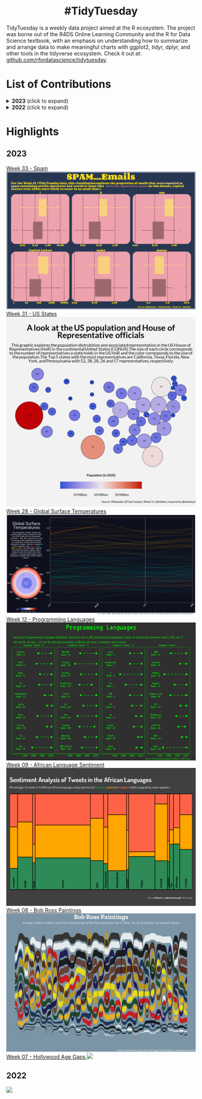 <h1 align="center">
#TidyTuesday
</h1>
TidyTuesday is a weekly data project aimed at the R ecosystem. The project was borne out of the R4DS Online Learning Community and the R for Data Science textbook, with an emphasis on understanding how to summarize and arrange data to make meaningful charts with ggplot2, tidyr, dplyr, and other tools in the tidyverse ecosystem. Check it out at: <a href="https://github.com/rfordatascience/tidytuesday/blob/master/README.md"> github.com/rfordatascience/tidytuesday</a>. <br>

# List of Contributions

<details>
  <summary><b>2023</b> (click to expand)</summary>
  
<!-- toc -->
* 2023/51 [Holiday Episodes](https://github.com/hdailey/TidyTuesday/tree/main/2023/2023-12-19_HolidayEpisodes)
* 2023/50 [Holiday Movies](https://github.com/hdailey/TidyTuesday/tree/main/2023/2023-12-12_HolidayMovies)
* 2023/49 [Life Expectancy](https://github.com/hdailey/TidyTuesday/tree/main/2023/2023-12-05_LifeExpectancy)
* 2023/48 [Doctor Who](https://github.com/hdailey/TidyTuesday/tree/main/2023/2023-11-28_DoctorWho)
* 2023/47 [R-Ladies](https://github.com/hdailey/TidyTuesday/tree/main/2023/2023-11-21_R-Ladies)
* 2023/46 [Diwali](https://github.com/hdailey/TidyTuesday/tree/main/2023/2023-11-14_Diwali)
* 2023/45 [US House Representatives](https://github.com/hdailey/TidyTuesday/tree/main/2023/2023-11-07_USHouse)
* 2023/44 [Horror Articles](https://github.com/hdailey/TidyTuesday/tree/main/2023/2023-10-31_HorrorArticles)
* 2023/43 [Patient Risk](https://github.com/hdailey/TidyTuesday/tree/main/2023/2023-10-24_PatientRiskProfiles)
* 2023/42 [Taylor Swift](https://github.com/hdailey/TidyTuesday/tree/main/2023/2023-10-17_TaylorSwift)
* 2023/41 [US Haunted Places](https://github.com/hdailey/TidyTuesday/tree/main/2023/2023-10-10_HauntedPlaces)
* 2023/40 [US Grants](https://github.com/hdailey/TidyTuesday/tree/main/2023/2023-10-03_USGrants)
* 2023/39 [Roy Kent F**k Count](https://github.com/hdailey/TidyTuesday/tree/main/2023/2023-09-26_RoyKent)
* 2023/38 [CRAN Package Authors](https://github.com/hdailey/TidyTuesday/tree/main/2023/2023-09-19_CRAN)
* 2023/37 [Global Human Day](https://github.com/hdailey/TidyTuesday/tree/main/2023/2023-09-12_GlobalHumanDay)
* 2023/36 [Unions](https://github.com/hdailey/TidyTuesday/tree/main/2023/2023-09-05_Unions)
* 2023/35 [Fair Use](https://github.com/hdailey/TidyTuesday/tree/main/2023/2023-08-29_FairUse)
* 2023/34 [Refugees](https://github.com/hdailey/TidyTuesday/tree/main/2023/2023-08-22_Refugees)
* 2023/33 [Email Spam](https://github.com/hdailey/TidyTuesday/tree/main/2023/2023-08-15_Spam)
* 2023/31 [US States](https://github.com/hdailey/TidyTuesday/tree/main/2023/2023-08-01_USStates)
* 2023/30 [Scurvy](https://github.com/hdailey/TidyTuesday/tree/main/2023/2023-07-25_Scurvy)
* 2023/29 [GPT Detection](https://github.com/hdailey/TidyTuesday/tree/main/2023/2023-07-18_GPTDetection)
* 2023/28 [Global Surface Temperatures](https://github.com/hdailey/TidyTuesday/tree/main/2023/2023-07-11_GlobalSurfaceTemperatures)
* 2023/27 [Historical Markers](https://github.com/hdailey/TidyTuesday/tree/main/2023/2023-07-04_HistoricalMarkers)
* 2023/26 [US Populated Places](https://github.com/hdailey/TidyTuesday/tree/main/2023/2023-06-27_USPopulatedPlaces)
* 2023/25 [UFO Sightings Redux](https://github.com/hdailey/TidyTuesday/tree/main/2023/2023-06-20_UFO)
* 2023/24 [SAFI Survey Data](https://github.com/hdailey/TidyTuesday/tree/main/2023/2023-06-13_SAFI)
* 2023/23 [Energy Data](https://github.com/hdailey/TidyTuesday/tree/main/2023/2023-06-06_Energy)
* 2023/22 [Verified Oldest People](https://github.com/hdailey/TidyTuesday/tree/main/2023/2023-05-30_OldestPeople)
* 2023/21 [Central Park Squirrels](https://github.com/hdailey/TidyTuesday/tree/main/2023/2023-05-23_Squirrels)
* 2023/20 [Tornados](https://github.com/hdailey/TidyTuesday/tree/main/2023/2023-05-16_Tornados)
* 2023/19 [Childcare Prices](https://github.com/hdailey/TidyTuesday/tree/main/2023/2023-05-09_ChildcareCosts)
* 2023/18 [The Portal Project](https://github.com/hdailey/TidyTuesday/tree/main/2023/2023-05-02_PortalProject)
* 2023/17 [London Marathon](https://github.com/hdailey/TidyTuesday/tree/main/2023/2023-04-25_LondonMarathon)
* 2023/16 [Neolithic Founder Crops](https://github.com/hdailey/TidyTuesday/tree/main/2023/2023-04-18_NeolithicFounderCrops)
* 2023/15 [US Egg Production](https://github.com/hdailey/TidyTuesday/tree/main/2023/2023-04-11_USEggProduction)
* 2023/14 [Premier League Match Data](https://github.com/hdailey/TidyTuesday/tree/main/2023/2023-04-04_PremierLeague)
* 2023/13 [Time Zones](https://github.com/hdailey/TidyTuesday/tree/main/2023/2023-03-28_TimeZones)
* 2023/12 [Programming Languages](https://github.com/hdailey/TidyTuesday/tree/main/2023/2023-03-21_ProgrammingLanguages)
* 2023/11 [European Drug Development](https://github.com/hdailey/TidyTuesday/tree/main/2023/2023-03-14_EUDrugDevelopment)
* 2023/10 [Numbats in Australia](https://github.com/hdailey/TidyTuesday/tree/main/2023/2023-03-07_NumbatsAU)
* 2023/09 [African Language Sentiment](https://github.com/hdailey/TidyTuesday/tree/main/2023/2023-02-28_AfricanLanguageSentiment)
* 2023/08 [Bob Ross Paintings](https://github.com/hdailey/TidyTuesday/tree/main/2023/2023-02-21_BobRoss)
* 2023/07 [Hollywood Age Gap](https://github.com/hdailey/TidyTuesday/tree/main/2023/2023-02-14_HollywoodAgeGaps)
* 2023/06 [Big Tech Stocks](https://github.com/hdailey/TidyTuesday/tree/main/2023/2023-02-07_BigTechStockPrice)
* 2023/05 [Pet Cats UK](https://github.com/hdailey/TidyTuesday/tree/main/2023/2023-01-31_CatsUK)
* 2023/04 [Alone TV series](https://github.com/leeolney3/TidyTuesday/tree/main/2023/week_04)
* 2023/03 [Art History](https://github.com/hdailey/TidyTuesday/tree/main/2023/2023-01-17_Artists)
* 2023/02 [Project FeederWatch](https://github.com/hdailey/TidyTuesday/tree/main/2023/2023-01-10_BirdFeederWatch)
* 2023/01 [BYO Data](https://github.com/hdailey/TidyTuesday/tree/main/2023/2023-01-03_BringYourOwn)
<!-- tocstop -->
</details>

<details>
<summary><b>2022</b> (click to expand)</summary>

<!-- toc -->
* 2022/38 [Wastewater Treatment Plants](https://github.com/hdailey/TidyTuesday/tree/main/2022/2022-09-20_WWTP)
* 2022/35 [Pell Grants](https://github.com/hdailey/TidyTuesday/tree/main/2022/2022-08-30_PellGrant)
* 2022/34 [CHIP Dataset](https://github.com/hdailey/TidyTuesday/tree/main/2022/2022-08-23_CHIPDataset)
* 2022/33 [Psychometrics](https://github.com/hdailey/TidyTuesday/tree/main/2022/2022-08-16_Psychometrics)
* 2022/32 [Ferris Wheels](https://github.com/hdailey/TidyTuesday/tree/main/2022/2022-08-09_FerrisWheels)
* 2022/31 [OR Spotted Frog](https://github.com/hdailey/TidyTuesday/tree/main/2022/2022-08-02_ORSpottedFrog)
* 2022/29 [Technology Adaptation](https://github.com/hdailey/TidyTuesday/tree/main/2022/2022-07-19_TechnologyAdoption)
* 2022/28 [EU Flights](https://github.com/hdailey/TidyTuesday/tree/main/2022/2022-07-12_EUFlights)
* 2022/27 [SF Rentals](https://github.com/hdailey/TidyTuesday/tree/main/2022/2022-07-05_SFRent)
* 2022/26 [UK Pay Gap](https://github.com/hdailey/TidyTuesday/tree/main/2022/2022-06-28_UKPay)
* 2022/25 [Juneteenth](https://github.com/hdailey/TidyTuesday/tree/main/2022/2022-06-21_Juneteenth)
* 2022/24 [Drought](https://github.com/hdailey/TidyTuesday/tree/main/2022/2022-06-14_Drought)
<!-- tocstop -->
</details>

# Highlights
## 2023
<a href="https://github.com/hdailey/TidyTuesday/tree/main/2023/2023-08-15_Spam">
Week 33 - Spam
</a>
<img src="https://github.com/hdailey/TidyTuesday/blob/main/2023/2023-08-15_Spam/2023-08-15_TT.png"> 

<a href="https://github.com/hdailey/TidyTuesday/tree/main/2023/2023-08-01_USStates">
Week 31 - US States
</a>
<img src="https://github.com/hdailey/TidyTuesday/blob/main/2023/2023-08-01_USStates/2023-08-01_TT.png"> 

<a href="https://github.com/hdailey/TidyTuesday/tree/main/2023/2023-07-11_GlobalSurfaceTemperatures">
Week 28 - Global Surface Temperatures
</a>
<img src="https://github.com/hdailey/TidyTuesday/blob/main/2023/2023-07-11_GlobalSurfaceTemperatures/2023-07-20_TT.png"> 

<a href="https://github.com/hdailey/TidyTuesday/tree/main/2023/2023-03-21_ProgrammingLanguages">
Week 12 - Programming Languages
</a>
<img src="https://github.com/hdailey/TidyTuesday/blob/main/2023/2023-03-21_ProgrammingLanguages/2023-03-21_TT.png"> 

<a href="https://github.com/hdailey/TidyTuesday/tree/main/2023/2023-02-28_AfricanLanguageSentiment">
Week 09 - African Language Sentiment
</a>
<img src="https://github.com/hdailey/TidyTuesday/blob/main/2023/2023-02-28_AfricanLanguageSentiment/2023-02-28_TT.png"> 

<a href="https://github.com/hdailey/TidyTuesday/tree/main/2023/2023-02-21_BobRoss">
Week 08 - Bob Ross Paintings
</a>
<img src="https://github.com/hdailey/TidyTuesday/blob/main/2023/2023-02-21_BobRoss/2023-02-21_TT.png"> 

<a href="https://github.com/hdailey/TidyTuesday/tree/main/2023/2023-02-14_HollywoodAgeGaps">
Week 07 - Hollywood Age Gaps
</a>
<img src="https://user-images.githubusercontent.com/91282117/218871188-d7b4407e-923f-4161-b95d-2ebe7f6e8d16.png"> 

## 2022
<img src="https://github.com/hdailey/TidyTuesday/blob/main/2022/finalImage.png">



